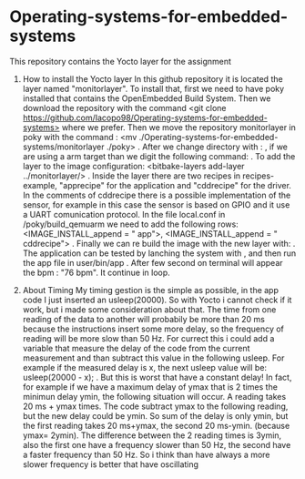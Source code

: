 # Operating-systems-for-embedded-systems
This repository contains the Yocto layer for the assignment

1) How to install the Yocto layer
In this github repository it is located the layer named "monitorlayer". To install that, first we need to have poky installed that contains the OpenEmbedded Build System.
Then we download the repository with the command <git clone https://github.com/Iacopo98/Operating-systems-for-embedded-systems> where we prefer. 
Then we move the repository monitorlayer in poky with the command : <mv ./Operating-systems-for-embedded-systems/monitorlayer ./poky> .
After we change directory with : <cd poky> , if we are using a arm target than we digit the following command: <source oe-init-build-env build_qemuarm> .
To add the layer to the image configuration: <bitbake-layers add-layer ../monitorlayer/> .
Inside the layer there are two recipes in recipes-example, "apprecipe" for the application and "cddrecipe" for the driver. 
In the comments of cddrecipe there is a possible implementation of the sensor, for example in this case the sensor is based on GPIO and it use a UART comunication protocol. 
In the file local.conf in /poky/build_qemuarm we need to add the following rows: <IMAGE_INSTALL_append = " app">, <IMAGE_INSTALL_append = " cddrecipe"> .
Finally we can re build the image with the new layer with: <bitbake core-image-minimal> . The application can be tested by lanching the system with <runqemu qemuarm>, and then run the app file in user/bin/app . After few second on terminal will appear the bpm : "76 bpm". It continue in loop.
  
  
 2) About Timing
 My timing gestion is the simple as possible, in the app code I just inserted an usleep(20000). So with Yocto i cannot check if it work, but i made some consideration about that. The time from one reading of the data to another will probabily be more than 20 ms because the instructions insert some more delay, so the frequency of reading will be more slow than 50 Hz.
For currect this i could add a variable that measure the delay of the code from the current measurement and than subtract this value in the following usleep. For example if the measured delay is x, the next usleep value will be: usleep(20000 - x); . But this is worst that have a constant delay! In fact, for example if we have a maximum delay of ymax that is 2 times the minimun delay ymin, the following situation will occur. A reading takes 20 ms + ymax times. The code subtract ymax to the following reading, but the new delay could be ymin. So sum of the delay is only ymin, but the first reading takes 20 ms+ymax, the second 20 ms-ymin. (because ymax= 2ymin). The difference between the 2 reading times is 3ymin, also the first one have a frequency slower than 50 Hz, the second have a faster frequency than 50 Hz. So i think than have always a more slower frequency is better that have oscillating   
  
  
  
